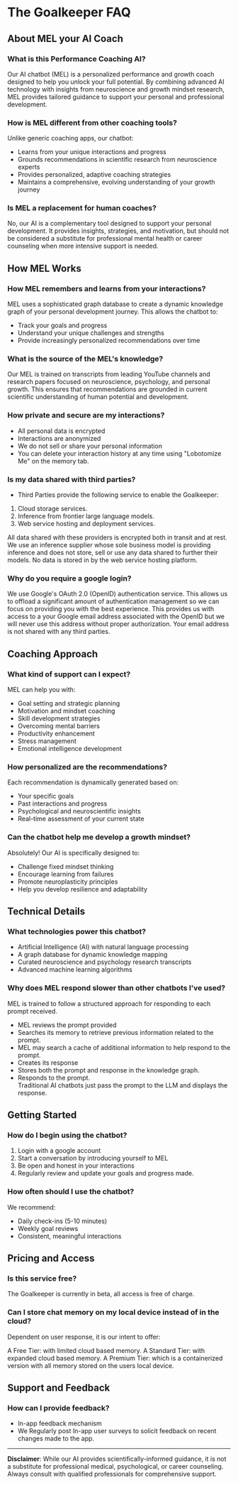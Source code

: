 # The Goalkeeper FAQ

## About MEL your AI Coach

### What is this Performance Coaching AI?
Our AI chatbot (MEL) is a personalized performance and growth coach designed to help you unlock your full potential. By combining advanced AI technology with insights from neuroscience and growth mindset research, MEL provides tailored guidance to support your personal and professional development.

### How is MEL different from other coaching tools?
Unlike generic coaching apps, our chatbot:
- Learns from your unique interactions and progress
- Grounds recommendations in scientific research from neuroscience experts
- Provides personalized, adaptive coaching strategies
- Maintains a comprehensive, evolving understanding of your growth journey

### Is MEL a replacement for human coaches?
No, our AI is a complementary tool designed to support your personal development. It provides insights, strategies, and motivation, but should not be considered a substitute for professional mental health or career counseling when more intensive support is needed.

## How MEL Works

### How MEL remembers and learns from your interactions?
MEL uses a sophisticated graph database to create a dynamic knowledge graph of your personal development journey. This allows the chatbot to:
- Track your goals and progress
- Understand your unique challenges and strengths
- Provide increasingly personalized recommendations over time

### What is the source of the MEL's knowledge?
Our MEL is trained on transcripts from leading YouTube channels and research papers focused on neuroscience, psychology, and personal growth. This ensures that recommendations are grounded in current scientific understanding of human potential and development.

### How private and secure are my interactions?
- All personal data is encrypted
- Interactions are anonymized
- We do not sell or share your personal information
- You can delete your interaction history at any time using "Lobotomize Me" on the memory tab.

### Is my data shared with third parties?
- Third Parties provide the following service to enable the Goalkeeper:
1. Cloud storage services.  
2. Inference from frontier large language models.
3. Web service hosting and deployment services.

All data shared with these providers is encrypted both in transit and at rest.  We use an inference supplier whose sole business model is providing inference and does not store, sell or use any data shared to further their models.  No data is stored in by the web service hosting platform.    

### Why do you require a google login?
We use Google's OAuth 2.0 (OpenID) authentication service.  This allows us to offload a significant amount of authentication management so we can focus on providing you with the best experience. This provides us with access to a your Google email address associated with the OpenID but we will never use this address without proper authorization. Your email address is not shared with any third parties.

## Coaching Approach

### What kind of support can I expect?
MEL can help you with:
- Goal setting and strategic planning
- Motivation and mindset coaching
- Skill development strategies
- Overcoming mental barriers
- Productivity enhancement
- Stress management
- Emotional intelligence development

### How personalized are the recommendations?
Each recommendation is dynamically generated based on:
- Your specific goals
- Past interactions and progress
- Psychological and neuroscientific insights
- Real-time assessment of your current state

### Can the chatbot help me develop a growth mindset?
Absolutely! Our AI is specifically designed to:
- Challenge fixed mindset thinking
- Encourage learning from failures
- Promote neuroplasticity principles
- Help you develop resilience and adaptability

## Technical Details

### What technologies power this chatbot?
- Artificial Intelligence (AI) with natural language processing
- A graph database for dynamic knowledge mapping
- Curated neuroscience and psychology research transcripts
- Advanced machine learning algorithms

### Why does MEL respond slower than other chatbots I've used?
MEL is trained to follow a structured approach for responding to each prompt received.  
- MEL reviews the prompt provided  
- Searches its memory to retrieve previous information related to the prompt.  
- MEL may search a cache of additional information to help respond to the prompt.  
- Creates its response  
- Stores both the prompt and response in the knowledge graph.  
- Responds to the prompt.  
Traditional AI chatbots just pass the prompt to the LLM and displays the response.

## Getting Started

### How do I begin using the chatbot?
1. Login with a google account
2. Start a conversation by introducing yourself to MEL
3. Be open and honest in your interactions
4. Regularly review and update your goals and progress made.

### How often should I use the chatbot?
We recommend:
- Daily check-ins (5-10 minutes)
- Weekly goal reviews
- Consistent, meaningful interactions

## Pricing and Access

### Is this service free?
The Goalkeeper is currently in beta, all access is free of charge.  

### Can I store chat memory on my local device instead of in the cloud?
Dependent on user response, it is our intent to offer:

A Free Tier: with limited cloud based memory.
A Standard Tier: with expanded cloud based memory.
A Premium Tier: which is a containerized version with all memory stored on the users local device. 


## Support and Feedback

### How can I provide feedback?
- In-app feedback mechanism
- We Regularly post In-app user surveys to solicit feedback on recent changes made to the app.

---

**Disclaimer**: While our AI provides scientifically-informed guidance, it is not a substitute for professional medical, psychological, or career counseling. Always consult with qualified professionals for comprehensive support.
